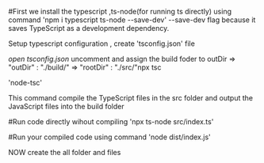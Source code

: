 <!-- FIRST STEP -->

#First we install the typescript ,ts-node(for running ts directly) using command
'npm i typescript ts-node --save-dev'
--save-dev flag because it saves TypeScript as a development dependency.

<!-- SECOND STEP -->

Setup typescript configuration , create 'tsconfig.json' file

<!-- THIRD STEP -->

_open tsconfig.json_
uncomment and assign the build foder to outDir
=> "outDir" : "./build/"
=> "rootDir" : "./src/"npx tsc

<!-- FOURTH STEP -->

'node-tsc'

This command compile the TypeScript files in the src folder and output the JavaScript files into the build folder

#Run code directly wihout compiling
'npx ts-node src/index.ts'

#Run your compiled code using command
'node dist/index.js'

NOW create the all folder and files
